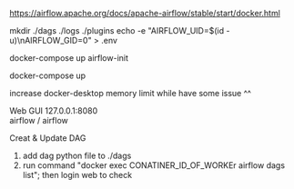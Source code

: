 https://airflow.apache.org/docs/apache-airflow/stable/start/docker.html


mkdir ./dags ./logs ./plugins
echo -e "AIRFLOW_UID=$(id -u)\nAIRFLOW_GID=0" > .env

docker-compose up airflow-init

docker-compose up


increase docker-desktop memory limit while have some issue ^^

Web GUI 
 127.0.0.1:8080   
 airflow /  airflow


 Creat & Update DAG
   1. add dag python file to ./dags
   2. run command  "docker exec CONATINER_ID_OF_WORKEr  airflow dags list"; then login web to check